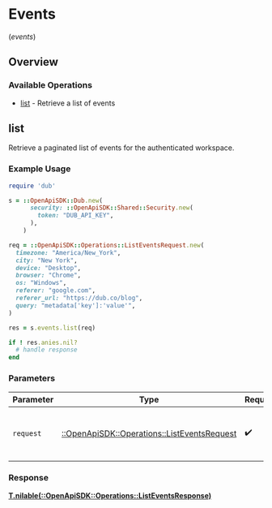 # Events
(*events*)

## Overview

### Available Operations

* [list](#list) - Retrieve a list of events

## list

Retrieve a paginated list of events for the authenticated workspace.

### Example Usage

```ruby
require 'dub'

s = ::OpenApiSDK::Dub.new(
      security: ::OpenApiSDK::Shared::Security.new(
        token: "DUB_API_KEY",
      ),
    )

req = ::OpenApiSDK::Operations::ListEventsRequest.new(
  timezone: "America/New_York",
  city: "New York",
  device: "Desktop",
  browser: "Chrome",
  os: "Windows",
  referer: "google.com",
  referer_url: "https://dub.co/blog",
  query: "metadata['key']:'value'",
)

res = s.events.list(req)

if ! res.anies.nil?
  # handle response
end

```

### Parameters

| Parameter                                                                                   | Type                                                                                        | Required                                                                                    | Description                                                                                 |
| ------------------------------------------------------------------------------------------- | ------------------------------------------------------------------------------------------- | ------------------------------------------------------------------------------------------- | ------------------------------------------------------------------------------------------- |
| `request`                                                                                   | [::OpenApiSDK::Operations::ListEventsRequest](../../models/operations/listeventsrequest.md) | :heavy_check_mark:                                                                          | The request object to use for the request.                                                  |

### Response

**[T.nilable(::OpenApiSDK::Operations::ListEventsResponse)](../../models/operations/listeventsresponse.md)**

